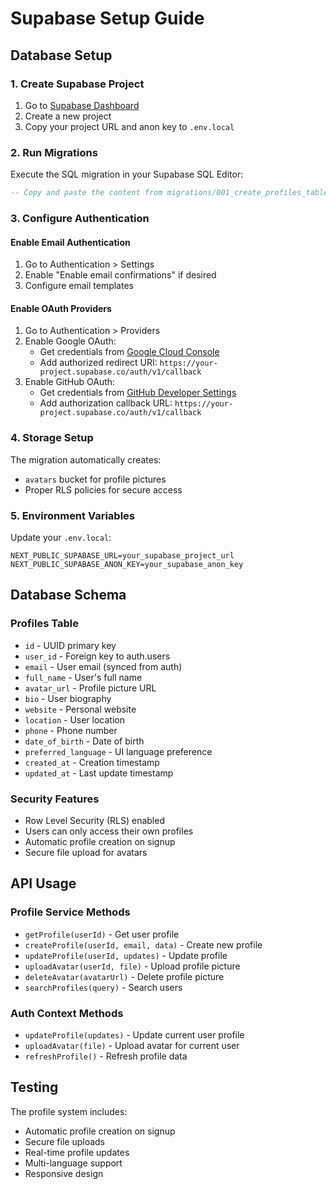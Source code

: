 # Supabase Setup Guide

## Database Setup

### 1. Create Supabase Project
1. Go to [Supabase Dashboard](https://supabase.com/dashboard)
2. Create a new project
3. Copy your project URL and anon key to `.env.local`

### 2. Run Migrations
Execute the SQL migration in your Supabase SQL Editor:

```sql
-- Copy and paste the content from migrations/001_create_profiles_table.sql
```

### 3. Configure Authentication

#### Enable Email Authentication
1. Go to Authentication > Settings
2. Enable "Enable email confirmations" if desired
3. Configure email templates

#### Enable OAuth Providers
1. Go to Authentication > Providers
2. Enable Google OAuth:
   - Get credentials from [Google Cloud Console](https://console.cloud.google.com/)
   - Add authorized redirect URI: `https://your-project.supabase.co/auth/v1/callback`
3. Enable GitHub OAuth:
   - Get credentials from [GitHub Developer Settings](https://github.com/settings/developers)
   - Add authorization callback URL: `https://your-project.supabase.co/auth/v1/callback`

### 4. Storage Setup

The migration automatically creates:
- `avatars` bucket for profile pictures
- Proper RLS policies for secure access

### 5. Environment Variables

Update your `.env.local`:

```env
NEXT_PUBLIC_SUPABASE_URL=your_supabase_project_url
NEXT_PUBLIC_SUPABASE_ANON_KEY=your_supabase_anon_key
```

## Database Schema

### Profiles Table
- `id` - UUID primary key
- `user_id` - Foreign key to auth.users
- `email` - User email (synced from auth)
- `full_name` - User's full name
- `avatar_url` - Profile picture URL
- `bio` - User biography
- `website` - Personal website
- `location` - User location
- `phone` - Phone number
- `date_of_birth` - Date of birth
- `preferred_language` - UI language preference
- `created_at` - Creation timestamp
- `updated_at` - Last update timestamp

### Security Features
- Row Level Security (RLS) enabled
- Users can only access their own profiles
- Automatic profile creation on signup
- Secure file upload for avatars

## API Usage

### Profile Service Methods
- `getProfile(userId)` - Get user profile
- `createProfile(userId, email, data)` - Create new profile
- `updateProfile(userId, updates)` - Update profile
- `uploadAvatar(userId, file)` - Upload profile picture
- `deleteAvatar(avatarUrl)` - Delete profile picture
- `searchProfiles(query)` - Search users

### Auth Context Methods
- `updateProfile(updates)` - Update current user profile
- `uploadAvatar(file)` - Upload avatar for current user
- `refreshProfile()` - Refresh profile data

## Testing

The profile system includes:
- Automatic profile creation on signup
- Secure file uploads
- Real-time profile updates
- Multi-language support
- Responsive design